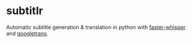 # subtitlr
Automatic subtitle generation &amp; translation in python with [faster-whisper](https://github.com/guillaumekln/faster-whisper) and [googletrans](https://github.com/ssut/py-googletrans).

